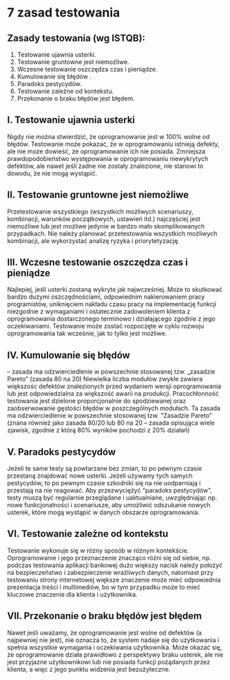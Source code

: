 # 7 zasad testowania

## Zasady testowania \(wg ISTQB\):

1. Testowanie ujawnia usterki.
2. Testowanie gruntowne jest niemożliwe.
3. Wczesne testowanie oszczędza czas i pieniądze.
4. Kumulowanie się błędów .
5. Paradoks pestycydów.
6. Testowanie zależne od kontekstu.
7. Przekonanie o braku błędów jest błędem.

## I. Testowanie ujawnia usterki

Nigdy nie można stwierdzić, że oprogramowanie jest w 100% wolne od błędów. Testowanie może pokazać, że w oprogramowaniu istnieją defekty, ale nie może dowieść, że oprogramowanie ich nie posiada. Zmniejsza prawdopodobieństwo występowania w oprogramowaniu niewykrytych defektów, ale nawet jeśli żadne nie zostały znalezione, nie stanowi to dowodu, że nie mogą wystąpić.

## II. Testowanie gruntowne jest niemożliwe

Przetestowanie wszystkiego \(wszystkich możliwych scenariuszy, kombinacji, warunków początkowych, ustawień itd.\) najczęściej jest niemożliwe lub jest możliwe jedynie w bardzo mało skomplikowanych przypadkach. Nie należy planować przetestowania wszystkich możliwych kombinacji, ale wykorzystać analizę ryzyka i priorytetyzację.

## III. Wczesne testowanie oszczędza czas i pieniądze

Najlepiej, jeśli usterki zostaną wykryte jak najwcześniej. Może to skutkować bardzo dużymi oszczędnościami, odpowiednim nakierowaniem pracy programistów, uniknięciem nakładu czasu pracy na implementację funkcji niezgodnie z wymaganiami i ostatecznie zadowoleniem klienta z oprogramowania dostarczonego terminowo i działającego zgodnie z jego oczekiwaniami. Testowanie może zostać rozpoczęte w cyklu rozwoju oprogramowania tak wcześnie, jak to tylko jest możliwe.

## IV. Kumulowanie się błędów

– zasada ma odzwierciedlenie w powszechnie stosowanej tzw. „zasadzie Pareto” \(zasada 80 na 20\) Niewielka liczba modułów zwykle zawiera większośc defektów znalezionych przed wydaniem wersji oprogramowania lub jest odpowiedzialna za większość awarii na produkcji. Pracochłonność testowania jest dzielone proporcjonalnie do spodziewanej oraz zaobserwowanie gęstości błędów w poszczególnych modułach. Ta zasada ma odzwierciedlenie w powszechnie stosowanej tzw. "Zasadzie Pareto" \(znana również jako zasada 80/20 lub 80 na 20 – zasada opisująca wiele zjawisk, zgodnie z którą 80% wyników pochodzi z 20% działań\)

## V. Paradoks pestycydów

Jeżeli te same testy są powtarzane bez zmian, to po pewnym czasie przestaną znajdować nowe usterki. Jeżeli używamy tych samych pestycydów, to po pewnym czasie szkodniki się na nie uodparniają i przestają na nie reagować. Aby przezwyciężyć "paradoks pestycydów", testy muszą być regularnie przeglądane i uaktualniane, uwzględniając np. nowe funkcjonalności i scenariusze, aby umożliwić odszukanie nowych usterek, które mogą wystąpić w danych obszarze oprogramowania.

## VI. Testowanie zależne od kontekstu

Testowanie wykonuje się w różny sposób w różnym kontekście. Oprogramowanie i jego przeznaczenie znacząco różni się od siebie, np. podczas testowania aplikacji bankowej dużo większy nacisk należy położyć na bezpieczeństwo i zabezpieczenie wrażliwych danych, natomiast przy testowaniu strony internetowej większe znaczenie może mieć odpowiednia prezentacja treści i multimediów, bo w tym przypadku może to mieć kluczowe znaczenie dla klienta i użytkownika.

## VII. Przekonanie o braku błędów jest błędem

Nawet jeśli uważamy, że oprogramowanie jest wolne od defektów \(a najpewniej nie jest\), nie oznacza to, że system nadaje się do użytkowania i spełnia wszystkie wymagania i oczekiwania użytkownika. Może okazać się, że oprogramowanie działa prawidłowo z perspektywy braku usterek, ale nie jest przyjazne użytkownikowi lub nie posiada funkcji pożądanych przez klienta, a więc z jego punktu widzenia jest bezużyteczne.

